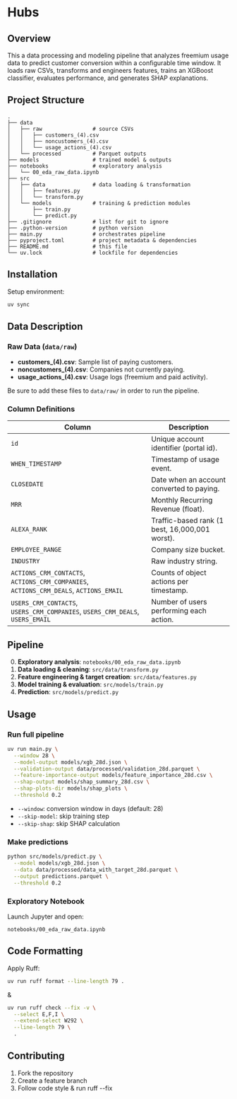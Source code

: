 # Hubs

## Overview

This a data processing and modeling pipeline that analyzes freemium usage data to predict customer conversion within a configurable time window. It loads raw CSVs, transforms and engineers features, trains an XGBoost classifier, evaluates performance, and generates SHAP explanations.

## Project Structure

```
.
├── data
│   ├── raw                # source CSVs
│   │   ├── customers_(4).csv
│   │   ├── noncustomers_(4).csv
│   │   └── usage_actions_(4).csv
│   └── processed          # Parquet outputs
├── models                 # trained model & outputs
├── notebooks              # exploratory analysis
│   └── 00_eda_raw_data.ipynb
├── src
│   ├── data               # data loading & transformation
│   │   ├── features.py
│   │   └── transform.py
│   └── models             # training & prediction modules
│       ├── train.py
│       └── predict.py
├── .gitignore             # list for git to ignore
├── .python-version        # python version
├── main.py                # orchestrates pipeline
├── pyproject.toml         # project metadata & dependencies
├── README.md              # this file
└── uv.lock                # lockfile for dependencies
```

## Installation

Setup environment:

```bash
uv sync
```


## Data Description

### Raw Data (`data/raw`)

- **customers_(4).csv**: Sample list of paying customers.
- **noncustomers_(4).csv**: Companies not currently paying.
- **usage_actions_(4).csv**: Usage logs (freemium and paid activity).

Be sure to add these files to `data/raw/` in order to run the pipeline.

### Column Definitions

| Column | Description |
|--------|-------------|
| `id` | Unique account identifier (portal id). |
| `WHEN_TIMESTAMP` | Timestamp of usage event. |
| `CLOSEDATE` | Date when an account converted to paying. |
| `MRR` | Monthly Recurring Revenue (float). |
| `ALEXA_RANK` | Traffic-based rank (1 best, 16,000,001 worst). |
| `EMPLOYEE_RANGE` | Company size bucket. |
| `INDUSTRY` | Raw industry string. |
| `ACTIONS_CRM_CONTACTS`, `ACTIONS_CRM_COMPANIES`, `ACTIONS_CRM_DEALS`, `ACTIONS_EMAIL` | Counts of object actions per timestamp. |
| `USERS_CRM_CONTACTS`, `USERS_CRM_COMPANIES`, `USERS_CRM_DEALS`, `USERS_EMAIL` | Number of users performing each action. |


## Pipeline

0. **Exploratory analysis**: `notebooks/00_eda_raw_data.ipynb`
1. **Data loading & cleaning**: `src/data/transform.py`
2. **Feature engineering & target creation**: `src/data/features.py`
3. **Model training & evaluation**: `src/models/train.py`
4. **Prediction**: `src/models/predict.py`

## Usage

### Run full pipeline

```bash
uv run main.py \
  --window 28 \
  --model-output models/xgb_28d.json \
  --validation-output data/processed/validation_28d.parquet \
  --feature-importance-output models/feature_importance_28d.csv \
  --shap-output models/shap_summary_28d.csv \
  --shap-plots-dir models/shap_plots \
  --threshold 0.2
```

- `--window`: conversion window in days (default: 28)
- `--skip-model`: skip training step
- `--skip-shap`: skip SHAP calculation

### Make predictions

```bash
python src/models/predict.py \
  --model models/xgb_28d.json \
  --data data/processed/data_with_target_28d.parquet \
  --output predictions.parquet \
  --threshold 0.2
```

### Exploratory Notebook

Launch Jupyter and open:

```
notebooks/00_eda_raw_data.ipynb
```

## Code Formatting

Apply Ruff:

```bash
uv run ruff format --line-length 79 .
```
&
```bash
uv run ruff check --fix -v \
  --select E,F,I \
  --extend-select W292 \
  --line-length 79 \
  .
```

## Contributing

1. Fork the repository
2. Create a feature branch
3. Follow code style & run ruff --fix
